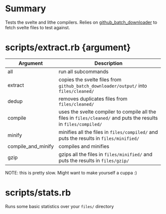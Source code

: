 # Summary

Tests the svelte and lithe compilers. Relies on [github_batch_downloader](https://github.com/loremdipso/github_batch_downloader/) to fetch svelte files to test against.

# scripts/extract.rb {argument}

| Argument           | Description                                                                                                     |
| ------------------ | --------------------------------------------------------------------------------------------------------------- |
| all                | run all subcommands                                                                                             |
| extract            | copies the svelte files from `github_batch_downloader/output/` into `files/cleaned/`                            |
| dedup              | removes duplicates files from `files/cleaned/`                                                                  |
| compile            | uses the svelte compiler to compile all the files in `files/cleaned/` and puts the results in `files/compiled/` |
| minify             | minifies all the files in `files/compiled/` and puts the results in `files/minified/`                           |
| compile_and_minify | compiles and minifies                                                                                           |
| gzip               | gzips all the files in `files/minified/` and puts the results in `files/gzip/`                                  |

NOTE: this is pretty slow. Might want to make yourself a cuppa :)

# scripts/stats.rb

Runs some basic statistics over your `files/` directory
